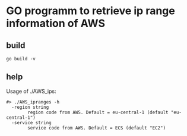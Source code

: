 # GO programm to retrieve ip range information of AWS

## build

```
go build -v
```

## help

Usage of ./AWS_ips:
```
#> ./AWS_ipranges -h
  -region string
    	region code from AWS. Default = eu-central-1 (default "eu-central-1")
  -service string
    	service code from AWS. Default = ECS (default "EC2")
```

